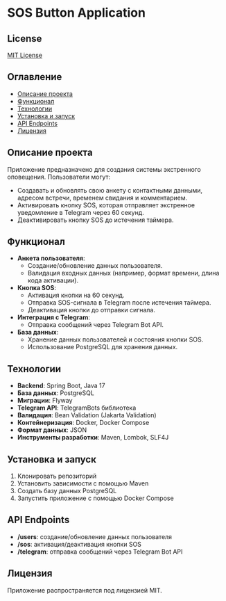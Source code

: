 

**SOS Button Application**
==========================

**License**
-----------

[MIT License](https://opensource.org/licenses/MIT)

**Оглавление**
---------------

* [Описание проекта](#описание-проекта)
* [Функционал](#функционал)
* [Технологии](#технологии)
* [Установка и запуск](#установка-и-запуск)
* [API Endpoints](#api-endpoints)
* [Лицензия](#лицензия)

**Описание проекта**
--------------------

Приложение предназначено для создания системы экстренного оповещения. Пользователи могут:

* Создавать и обновлять свою анкету с контактными данными, адресом встречи, временем свидания и комментарием.
* Активировать кнопку SOS, которая отправляет экстренное уведомление в Telegram через 60 секунд.
* Деактивировать кнопку SOS до истечения таймера.

**Функционал**
--------------

* **Анкета пользователя**:
    + Создание/обновление данных пользователя.
    + Валидация входных данных (например, формат времени, длина кода активации).
* **Кнопка SOS**:
    + Активация кнопки на 60 секунд.
    + Отправка SOS-сигнала в Telegram после истечения таймера.
    + Деактивация кнопки до отправки сигнала.
* **Интеграция с Telegram**:
    + Отправка сообщений через Telegram Bot API.
* **База данных**:
    + Хранение данных пользователей и состояния кнопки SOS.
    + Использование PostgreSQL для хранения данных.

**Технологии**
--------------

* **Backend**: Spring Boot, Java 17
* **База данных**: PostgreSQL
* **Миграции**: Flyway
* **Telegram API**: TelegramBots библиотека
* **Валидация**: Bean Validation (Jakarta Validation)
* **Контейнеризация**: Docker, Docker Compose
* **Формат данных**: JSON
* **Инструменты разработки**: Maven, Lombok, SLF4J

**Установка и запуск**
----------------------

1. Клонировать репозиторий
2. Установить зависимости с помощью Maven
3. Создать базу данных PostgreSQL
4. Запустить приложение с помощью Docker Compose

**API Endpoints**
----------------

* **/users**: создание/обновление данных пользователя
* **/sos**: активация/деактивация кнопки SOS
* **/telegram**: отправка сообщений через Telegram Bot API

**Лицензия**
------------

Приложение распространяется под лицензией MIT.